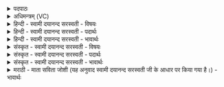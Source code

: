 <details><summary>पदपाठः</summary>

ऐ॒न्द्रः। प्रा॒णः। अङ्गे॑ऽअङ्ग॒ इत्यङ्गे॑ऽअङ्गे। नि। दी॒ध्य॒त्। ऐ॒न्द्रः। उ॒दा॒न इत्यु॑त्ऽआ॒नः। अङ्गे॑ऽअङ्ग॒ इत्यङ्गे॑ऽअङ्गे। निधी॑त॒ इति॒ निऽधीतः। देव॑। त्व॒ष्ट॒। भूरि॑। ते॒। सꣳस॒मिति॒ सम्ऽस॑म्। ए॒तु॒। सल॒क्ष्मेति॒ सऽल॑क्ष्म। यत्। विषु॑रूप॒मिति॒ वि॒षु॑ऽरूपम्। भवा॑ति। दे॒व॒त्रेति॑ देव॒ऽत्रा। यन्त॑म्। अव॑से। सखा॑यः। अनु॑। त्वा॒। मा॒ता॒। पि॒तरः॑। म॒द॒न्तु॒। २०।
</details>

<details><summary>अधिमन्त्रम् (VC)</summary>

- त्वष्टा देवता
- दीर्घतमा ऋषिः
- ब्राह्मी त्रिष्टुप्
- धैवतः
</details>

<details><summary>हिन्दी - स्वामी दयानन्द सरस्वती - विषयः</summary>

फिर संग्राम में वीर पुरुष आपस में कैसे वर्तें, यह उपदेश अगले मन्त्र में किया है ॥
</details>

<details><summary>हिन्दी - स्वामी दयानन्द सरस्वती - पदार्थः</summary>

पदार्थान्वयभाषाः -  हे (त्वष्टः) शत्रुबलविदारक (देव) दिव्यविद्यासम्पन्न सेनापति ! आप (अवसे) रक्षा आदि के लिये (अङ्गे अङ्गे) जैसे अङ्ग-अङ्ग में (ऐन्द्रः) इन्द्र अर्थात् जीव जिस का देवता है, वह सब शरीर में ठहरनेवाला प्राणवायु सब वायुओं को तिरस्कार करता हुआ आप ही प्रकाशित होता है, वैसे आप संग्राम में सब शत्रुओं का तिरस्कार करते हुए (निदीध्यत्) प्रकाशित हूजिये अथवा (अङ्गे अङ्गे) जैसे अङ्ग-अङ्ग में (उदानः) अन्न आदि पदार्थों को ऊर्ध्व पहुँचानेवाला उदानवायु प्रवृत्त है, वैसे अपने विभव से सब वीरों को उन्नति देते हुए संग्राम में (निधीतः) निरन्तर स्थापित किये हुए के समान प्रकाशित हूजिये (यत्) जो (ते) आप का (विषुरूपम्) विविध रूप (सलक्ष्म) परस्पर युद्ध का लक्षण (भवाति) हो, वह (संग्रामे) संग्राम में (भूरि) विस्तार से (संसम्) (एतु) प्रवृत्त हो। हे सेनाध्यक्ष ! तेरी रक्षा के लिये सब शूरवीर पुरुष (सखायः) मित्र हो के वर्तें, (माता) माता (पितरः) पिता, चाचा, ताऊ, भृत्य और शुभचिन्तक (देवत्रा) देवों अर्थात् विद्वानों, धर्मयुक्त युद्ध और व्यवहार को (यन्तम्) प्राप्त होते हुए (त्वा) तेरा (अनुमदन्तु) अनुमोदन करें ॥२०॥
</details>

<details><summary>हिन्दी - स्वामी दयानन्द सरस्वती - भावार्थः</summary>

भावार्थभाषाः -  सब प्राणियों का मित्रभाव वर्त्तनेवाला सेनापति जैसे प्रत्येक अङ्ग में प्राण और उदान प्रवर्त्तमान हैं, वैसे संग्राम में विचरता हुआ सेना और राजपुरुषों को हर्षित करके शत्रुओं को जीते ॥२०॥
</details>

<details><summary>संस्कृत - स्वामी दयानन्द सरस्वती - विषयः</summary>

पुनस्तत्रान्योन्यं कथं वर्त्तेरन्नित्युपदिश्यते ॥
</details>

<details><summary>संस्कृत - स्वामी दयानन्द सरस्वती - पदार्थः</summary>

पदार्थान्वयभाषाः -  हे त्वष्टर्देव सेनापते ! भगवन् अङ्गे अङ्गे ऐन्द्रः प्राण इवावसे संग्रामे निदीध्यत् यद्वा अङ्गे अङ्गे उदान इव संग्रामे निधीतो भवति। यत् ते तव विषुरूपं सलक्ष्म भवाति तत्संग्रामे भूरि यथा स्यात् तथा संसमेतु। सखायो माता पितरश्च देवत्रा धर्म्यं युद्धं व्यवहारं वा यन्तं त्वा त्वामनुमदन्तु ॥२०॥
</details>

<details><summary>संस्कृत - स्वामी दयानन्द सरस्वती - भावार्थः</summary>

भावार्थभाषाः -  सेनापतिः सर्वमित्रोऽङ्गेऽङ्गे प्राण उदान इव संग्रामे विचरन् सेनास्थवीरान् प्रजास्थपुरुषांश्च हर्षयित्वा शत्रून् विजयीत ॥२०॥
</details>

<details><summary>मराठी - माता सविता जोशी (यह अनुवाद स्वामी दयानन्द सरस्वती जी के आधार पर किया गया है।) - भावार्थः</summary>

भावार्थभाषाः -  जसे शरीराच्या प्रत्येक अंगामध्ये प्राण व उदान असतात तसे सेनापतीने सर्व वीर पुरुषांशी मित्रभावाने मिळून मिसळून वागावे व युद्धामध्ये सेना व प्रजा यांना आनंदित करून शत्रूंना जिंकावे.
</details>